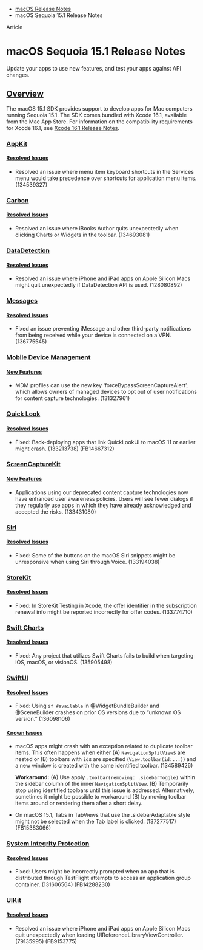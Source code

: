 - [macOS Release Notes](https://developer.apple.com/documentation/macos-release-notes)
- macOS Sequoia 15.1 Release Notes

Article

# macOS Sequoia 15.1 Release Notes

Update your apps to use new features, and test your apps against API changes.

## [Overview](https://developer.apple.com/documentation/macos-release-notes/macos-15_1-release-notes#Overview)

The macOS 15.1 SDK provides support to develop apps for Mac computers running Sequoia 15.1. The SDK comes bundled with Xcode 16.1, available from the Mac App Store. For information on the compatibility requirements for Xcode 16.1, see [Xcode 16.1 Release Notes](https://developer.apple.com/documentation/Xcode-Release-Notes/xcode-16_1-release-notes).

### [AppKit](https://developer.apple.com/documentation/macos-release-notes/macos-15_1-release-notes#AppKit)

#### [Resolved Issues](https://developer.apple.com/documentation/macos-release-notes/macos-15_1-release-notes#Resolved-Issues)

- Resolved an issue where menu item keyboard shortcuts in the Services menu would take precedence over shortcuts for application menu items. (134539327)

### [Carbon](https://developer.apple.com/documentation/macos-release-notes/macos-15_1-release-notes#Carbon)

#### [Resolved Issues](https://developer.apple.com/documentation/macos-release-notes/macos-15_1-release-notes#Resolved-Issues)

- Resolved an issue where iBooks Author quits unexpectedly when clicking Charts or Widgets in the toolbar. (134693081)

### [DataDetection](https://developer.apple.com/documentation/macos-release-notes/macos-15_1-release-notes#DataDetection)

#### [Resolved Issues](https://developer.apple.com/documentation/macos-release-notes/macos-15_1-release-notes#Resolved-Issues)

- Resolved an issue where iPhone and iPad apps on Apple Silicon Macs might quit unexpectedly if DataDetection API is used. (128080892)

### [Messages](https://developer.apple.com/documentation/macos-release-notes/macos-15_1-release-notes#Messages)

#### [Resolved Issues](https://developer.apple.com/documentation/macos-release-notes/macos-15_1-release-notes#Resolved-Issues)

- Fixed an issue preventing iMessage and other third-party notifications from being received while your device is connected on a VPN. (136775545)

### [Mobile Device Management](https://developer.apple.com/documentation/macos-release-notes/macos-15_1-release-notes#Mobile-Device-Management)

#### [New Features](https://developer.apple.com/documentation/macos-release-notes/macos-15_1-release-notes#New-Features)

- MDM profiles can use the new key ‘forceBypassScreenCaptureAlert’, which allows owners of managed devices to opt out of user notifications for content capture technologies. (131327961)

### [Quick Look](https://developer.apple.com/documentation/macos-release-notes/macos-15_1-release-notes#Quick-Look)

#### [Resolved Issues](https://developer.apple.com/documentation/macos-release-notes/macos-15_1-release-notes#Resolved-Issues)

- Fixed: Back-deploying apps that link QuickLookUI to macOS 11 or earlier might crash. (133213738) (FB14667312)

### [ScreenCaptureKit](https://developer.apple.com/documentation/macos-release-notes/macos-15_1-release-notes#ScreenCaptureKit)

#### [New Features](https://developer.apple.com/documentation/macos-release-notes/macos-15_1-release-notes#New-Features)

- Applications using our deprecated content capture technologies now have enhanced user awareness policies. Users will see fewer dialogs if they regularly use apps in which they have already acknowledged and accepted the risks. (133431080)

### [Siri](https://developer.apple.com/documentation/macos-release-notes/macos-15_1-release-notes#Siri)

#### [Resolved Issues](https://developer.apple.com/documentation/macos-release-notes/macos-15_1-release-notes#Resolved-Issues)

- Fixed: Some of the buttons on the macOS Siri snippets might be unresponsive when using Siri through Voice. (133194038)

### [StoreKit](https://developer.apple.com/documentation/macos-release-notes/macos-15_1-release-notes#StoreKit)

#### [Resolved Issues](https://developer.apple.com/documentation/macos-release-notes/macos-15_1-release-notes#Resolved-Issues)

- Fixed: In StoreKit Testing in Xcode, the offer identifier in the subscription renewal info might be reported incorrectly for offer codes. (133774710)

### [Swift Charts](https://developer.apple.com/documentation/macos-release-notes/macos-15_1-release-notes#Swift-Charts)

#### [Resolved Issues](https://developer.apple.com/documentation/macos-release-notes/macos-15_1-release-notes#Resolved-Issues)

- Fixed: Any project that utilizes Swift Charts fails to build when targeting iOS, macOS, or visionOS. (135905498)

### [SwiftUI](https://developer.apple.com/documentation/macos-release-notes/macos-15_1-release-notes#SwiftUI)

#### [Resolved Issues](https://developer.apple.com/documentation/macos-release-notes/macos-15_1-release-notes#Resolved-Issues)

- Fixed: Using `if #available` in @WidgetBundleBuilder and @SceneBuilder crashes on prior OS versions due to “unknown OS version.” (136098106)

#### [Known Issues](https://developer.apple.com/documentation/macos-release-notes/macos-15_1-release-notes#Known-Issues)

- macOS apps might crash with an exception related to duplicate toolbar items. This often happens when either (A) `NavigationSplitView`s are nested or (B) toolbars with `id`s are specified (`View.toolbar(id:...)`) and a new window is created with the same identified toolbar. (134589426)

  **Workaround:** (A) Use apply `.toolbar(removing: .sidebarToggle)` within the sidebar column of the inner `NavigationSplitView`. (B) Temporarily stop using identified toolbars until this issue is addressed. Alternatively, sometimes it might be possible to workaround (B) by moving toolbar items around or rendering them after a short delay.
- On macOS 15.1, Tabs in TabViews that use the .sidebarAdaptable style might not be selected when the Tab label is clicked. (137277517) (FB15383066)

### [System Integrity Protection](https://developer.apple.com/documentation/macos-release-notes/macos-15_1-release-notes#System-Integrity-Protection)

#### [Resolved Issues](https://developer.apple.com/documentation/macos-release-notes/macos-15_1-release-notes#Resolved-Issues)

- Fixed: Users might be incorrectly prompted when an app that is distributed through TestFlight attempts to access an application group container. (131606564) (FB14288230)

### [UIKit](https://developer.apple.com/documentation/macos-release-notes/macos-15_1-release-notes#UIKit)

#### [Resolved Issues](https://developer.apple.com/documentation/macos-release-notes/macos-15_1-release-notes#Resolved-Issues)

- Resolved an issue where iPhone and iPad apps on Apple Silicon Macs quit unexpectedly when loading UIReferenceLibraryViewController. (79135995) (FB9153775)
